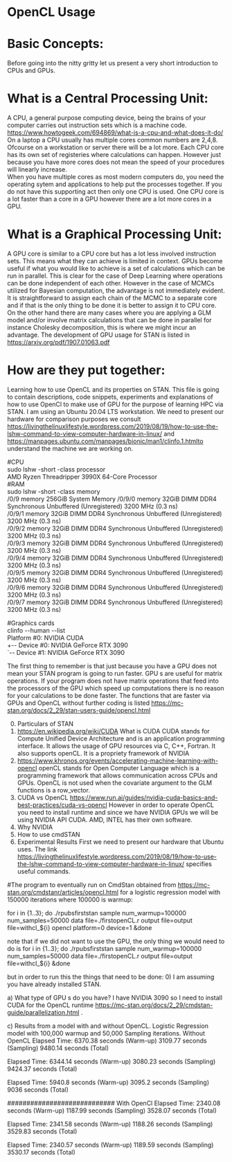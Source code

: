 # OpenCL Usage

# Basic Concepts: 
Before going into the nitty gritty let us present a very short introduction to CPUs and GPUs. 
# What is a Central Processing Unit: 
A CPU, a general purpose computing device, being the brains of your computer carries out instruction sets which is a machine code. 
https://www.howtogeek.com/694869/what-is-a-cpu-and-what-does-it-do/  
On a laptop a CPU usually has multiple cores common numbers are 2,4,8. Ofcourse on a workstation or server there will be a lot more. Each CPU core has its own set of registeries where calculations can happen. However just because you have more cores does not mean the speed of your procedures will linearly increase.  
When you have multiple cores as most modern computers do, you need the operating sytem and applications to help put the processes together. If you do not have this supporting act then only one CPU is used. One CPU core is a lot faster than a core in a GPU however there are a lot more cores in a GPU.

# What is a Graphical Processing Unit: 
A GPU core is similar to a CPU core but has a lot less involved instruction sets. This means what they can achieve is limited in context. GPUs become useful if what you would like to achieve is a set of calculations which can be run in parallel. This is clear for the case of Deep Learning where operations can be done independent of each other. However in the case of MCMCs utilized for Bayesian computation, the advantage is not immediately evident. It is straightforward to assign each chain of the MCMC to a separate core and if that is the only thing to be done it is better to assign it to CPU core. On the other hand there are many cases where you are applying a GLM model and/or involve matrix calculations that can be done in parallel for instance Cholesky decomposition, this is where we might incur an advantage. The development of GPU usage for STAN is listed in  https://arxiv.org/pdf/1907.01063.pdf     
# How are they put together:  
Learning how to use OpenCL and its properties on STAN.
This file is going to contain descriptions, code snippets, experiments and explanations of how to use OpenCl to make use of GPU for the purpose of learning HPC via STAN. 
I am using an Ubuntu 20.04 LTS workstation. We need to present our hardware for comparison purposes we consult https://livingthelinuxlifestyle.wordpress.com/2019/08/19/how-to-use-the-lshw-command-to-view-computer-hardware-in-linux/ and https://manpages.ubuntu.com/manpages/bionic/man1/clinfo.1.htmlto understand the machine we are working on. 

#CPU  
sudo lshw -short -class processor  
AMD Ryzen Threadripper 3990X 64-Core Processor  
#RAM  
sudo lshw -short -class memory  
/0/9                                      memory         256GiB System Memory
/0/9/0                                    memory         32GiB DIMM DDR4 Synchronous Unbuffered (Unregistered) 3200 MHz (0.3 ns)  
/0/9/1                                    memory         32GiB DIMM DDR4 Synchronous Unbuffered (Unregistered) 3200 MHz (0.3 ns)  
/0/9/2                                    memory         32GiB DIMM DDR4 Synchronous Unbuffered (Unregistered) 3200 MHz (0.3 ns)  
/0/9/3                                    memory         32GiB DIMM DDR4 Synchronous Unbuffered (Unregistered) 3200 MHz (0.3 ns)  
/0/9/4                                    memory         32GiB DIMM DDR4 Synchronous Unbuffered (Unregistered) 3200 MHz (0.3 ns)  
/0/9/5                                    memory         32GiB DIMM DDR4 Synchronous Unbuffered (Unregistered) 3200 MHz (0.3 ns)  
/0/9/6                                    memory         32GiB DIMM DDR4 Synchronous Unbuffered (Unregistered) 3200 MHz (0.3 ns)  
/0/9/7                                    memory         32GiB DIMM DDR4 Synchronous Unbuffered (Unregistered) 3200 MHz (0.3 ns)  

#Graphics cards  
clinfo --human --list    
Platform #0: NVIDIA CUDA    
 +-- Device #0: NVIDIA GeForce RTX 3090  
 `-- Device #1: NVIDIA GeForce RTX 3090  

The first thing to remember is that just because you have a GPU does not mean your STAN program is going to run faster. GPU s are useful for matrix operations. If your program does not have matrix operations that feed into the processors of the GPU which speed up computations there is no reason for your calculations to be done faster. The functions that are faster via GPUs and OpenCL without further coding is listed https://mc-stan.org/docs/2_29/stan-users-guide/opencl.html  

0) Particulars of STAN
1) https://en.wikipedia.org/wiki/CUDA What is CUDA 
   CUDA stands for Compute Unified Device Architecture and is an application programming interface. It allows the usage of GPU resources via C, C++, Fortran. It also supports openCL. It is a propriety framework of NVIDIA 
2) https://www.khronos.org/events/accelerating-machine-learning-with-opencl openCL stands for Open Computer Language which is a programming framework that allows communication across CPUs and GPUs. OpenCL is not used when the covariate argument to the GLM functions is a row_vector.
3) CUDA vs OpenCL https://www.run.ai/guides/nvidia-cuda-basics-and-best-practices/cuda-vs-opencl However in order to operate OpenCL you need to install runtime and since we have NVIDIA GPUs we will be using NVIDIA API CUDA. AMD, INTEL has their own software. 
4) Why NVIDIA
5) How to use cmdSTAN
6) Experimental Results
First we need to present our hardware that Ubuntu uses. The link https://livingthelinuxlifestyle.wordpress.com/2019/08/19/how-to-use-the-lshw-command-to-view-computer-hardware-in-linux/ specifies useful commands. 

#The program to eventually run on CmdStan obtained from https://mc-stan.org/cmdstanr/articles/opencl.html for a logistic regression model with 150000 iterations where 100000 is warmup:

for i in {1..3}; do ./rpubsfirststan sample num_warmup=100000 num_samples=50000 data file=./firstopenCL.r output file=output file=withcl_${i} opencl platform=0 device=1 &done

note that if we did not want to use the GPU, the only thing we would need to do is 
for i in {1..3}; do ./rpubsfirststan sample num_warmup=100000 num_samples=50000 data file=./firstopenCL.r output file=output file=withcl_${i} &done

but in order to run this the things that need to be done:
0) I am assuming you have already installed STAN.

a) What type of GPU s do you have? I have NVIDIA 3090 so I need to install CUDA for the OpenCL runtime https://mc-stan.org/docs/2_29/cmdstan-guide/parallelization.html .

c) Results from a model with and without OpenCL. Logistic Regression model with 100,000 warmup and 50,000 Sampling iterations. 
Without OpenCL
Elapsed Time: 6370.38 seconds (Warm-up)
               3109.77 seconds (Sampling)
               9480.14 seconds (Total)

 Elapsed Time: 6344.14 seconds (Warm-up)
               3080.23 seconds (Sampling)
               9424.37 seconds (Total)


 Elapsed Time: 5940.8 seconds (Warm-up)
               3095.2 seconds (Sampling)
               9036 seconds (Total)


############################
With OpenCl
 Elapsed Time: 2340.08 seconds (Warm-up)
               1187.99 seconds (Sampling)
               3528.07 seconds (Total)

 Elapsed Time: 2341.58 seconds (Warm-up)
               1188.26 seconds (Sampling)
               3529.83 seconds (Total)

 Elapsed Time: 2340.57 seconds (Warm-up)
               1189.59 seconds (Sampling)
               3530.17 seconds (Total)
